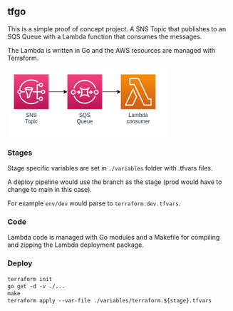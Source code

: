 
## tfgo
This is a simple proof of concept project. A SNS Topic that publishes to an SQS Queue with a Lambda function that consumes the messages.

The Lambda is written in Go and the AWS resources are managed with Terraform.

![diagram](./images/diagram.png)

### Stages

Stage specific variables are set in `./variables` folder with .tfvars files.

A deploy pipeline would use the branch as the stage (prod would have to change to main in this case).

For example `env/dev` would parse to `terraform.dev.tfvars`.

### Code

Lambda code is managed with Go modules and a Makefile for compiling and zipping the Lambda deployment package.

### Deploy
```
terraform init
go get -d -v ./...
make
terraform apply --var-file ./variables/terraform.${stage}.tfvars
```